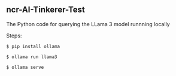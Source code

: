 ## ncr-AI-Tinkerer-Test

The Python code for querying the LLama 3 model runnning locally

Steps:

``$ pip install ollama``

``$ ollama run llama3``

``$ ollama serve``


